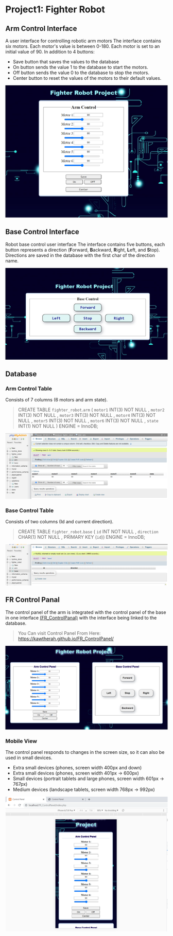 # Project1: Fighter Robot

## Arm Control Interface
A user interface for controlling robotic arm motors
The interface contains six motors. Each motor's value is between 0-180. Each motor is set to an initial value of 90. In addition to 4 buttons:
* Save button that saves the values to the database
* On button sends the value 1 to the database to start the motors.
* Off button sends the value 0 to the database to stop the motors.
* Center button to reset the values of the motors to their default values.

![alt text](https://github.com/KawtherAH/Project1-Fighter-Robot/blob/main/arm%20control%20Pg.png?raw=true)

## Base Control Interface
Robot base control user interface
The interface contains five buttons, each button represents a direction (**F**orward, **B**ackward, **R**ight, **L**eft, and **S**top). Directions are saved in the database with the first char of the direction name.

![alt text](https://github.com/KawtherAH/Project1-Fighter-Robot/blob/main/base%20control%20Pg.png?raw=true)

## Database
### Arm Control Table
Consists of 7 columns (6 motors and arm state).
> CREATE TABLE `fighter_robot`.`arm` ( `motor1` INT(3) NOT NULL , `motor2` INT(3) NOT NULL , `motor3` INT(3) NOT NULL , `motor4` INT(3) NOT NULL , `motor5` INT(3) NOT NULL , `motor6` INT(3) NOT NULL , `state` INT(1) NOT NULL ) ENGINE = InnoDB;
> 
![alt text](https://github.com/KawtherAH/Project1-Fighter-Robot/blob/main/arm%20Table.png?raw=true)

### Base Control Table
Consists of two columns (Id and current direction).
> CREATE TABLE `fighter_robot`.`base` ( `id` INT NOT NULL , `direction` CHAR(1) NOT NULL , PRIMARY KEY (`id`)) ENGINE = InnoDB;

![alt text](https://github.com/KawtherAH/Project1-Fighter-Robot/blob/main/base%20Table.png?raw=true)

## FR Control Panal
The control panel of the arm is integrated with the control panel of the base in one interface [(FR_ControlPanal)](https://github.com/KawtherAH/Project1-Fighter-Robot/tree/main/FR_ControlPanel) with the interface being linked to the database.
> You Can visit Control Panel From Here: https://kawtherah.github.io/FR_ControlPanel/

![alt text](https://github.com/KawtherAH/Project1-Fighter-Robot/blob/main/ControlPanel.png?raw=true)

### Mobile View
The control panel responds to changes in the screen size, so it can also be used in small devices.
* Extra small devices (phones, screen width 400px and down)
* Extra small devices (phones, screen width 401px -> 600px)
* Small devices (portrait tablets and large phones, screen width 601px -> 767px)
* Medium devices (landscape tablets, screen width 768px -> 992px)

![alt text](https://github.com/KawtherAH/Project1-Fighter-Robot/blob/main/MobileView.png?raw=true)

 
